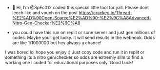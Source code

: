 - 👋 Hi, I’m @SpEc012
coded this special little tool for yall. Please dont leech like and vouch on the post
https://cracked.io/Thread-%E2%AD%90Open-Source%E2%AD%90-%E2%9C%A8Advanced-Nitro-Gen-Checker%E2%9C%A8

- you could have this run on replit or sone server and just gen millions of codes. Maybe youll get lucky. it will send results in the webhook. Odds are like 1/1000000 but hey always a chance!

I was bored lol hope you enjoy :)
Just copy code and run it in replit or something 
its a nitro gen/checker so odds are extremly slim to find a working one i coded for educational purposes only.
Good Luck!
